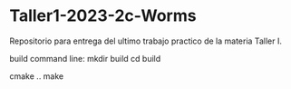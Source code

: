 # Taller1-2023-2c-Worms
Repositorio para entrega del ultimo trabajo practico de la materia Taller I.

build command line: 
mkdir build
cd build

cmake ..
make

